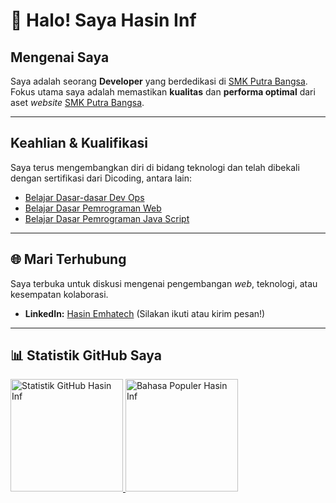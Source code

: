 # 👋 Halo! Saya Hasin Inf

## Mengenai Saya
Saya adalah seorang **Developer** yang berdedikasi di [SMK Putra Bangsa](https://www.smkpbwaru.sch.id/). 
Fokus utama saya adalah memastikan **kualitas** dan **performa optimal** dari aset *website* [SMK Putra Bangsa](https://www.smkpbwaru.sch.id/).

---

## Keahlian & Kualifikasi

Saya terus mengembangkan diri di bidang teknologi dan telah dibekali dengan sertifikasi dari Dicoding, antara lain:
* [Belajar Dasar-dasar Dev Ops](https://www.dicoding.com/certificates/MEPJKL116X3V)
* [Belajar Dasar Pemrograman Web](https://www.dicoding.com/certificates/N9ZO4DLW6ZG5)
* [Belajar Dasar Pemrograman Java Script](https://www.dicoding.com/certificates/6RPN639MRP2M)

---

## 🌐 Mari Terhubung

Saya terbuka untuk diskusi mengenai pengembangan *web*, teknologi, atau kesempatan kolaborasi.
* **LinkedIn:** [Hasin Emhatech](https://www.linkedin.com/in/hasin-emhatech/) (Silakan ikuti atau kirim pesan!)

---

## 📊 Statistik GitHub Saya

<p align="left">
  <a href="https://github.com/hasininf">
    <img height="180em" src="https://github-readme-stats-eight-theta.vercel.app/api?username=hasininf&show_icons=true&theme=algolia&include_all_commits=true&count_private=true&hide_border=true&title_color=007ACC&icon_color=007ACC" alt="Statistik GitHub Hasin Inf"/>
    <img height="180em" src="https://github-readme-stats-eight-theta.vercel.app/api/top-langs/?username=hasininf&layout=compact&langs_count=8&theme=algolia&hide_border=true&title_color=007ACC&icon_color=007ACC" alt="Bahasa Populer Hasin Inf"/>
  </a>
</p>
